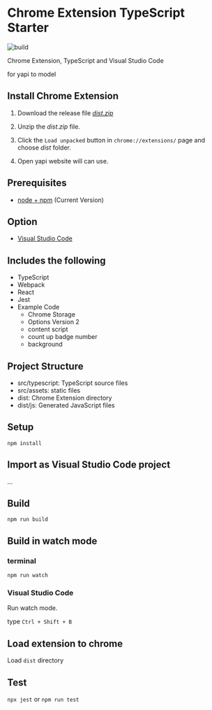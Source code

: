 # Chrome Extension TypeScript Starter

![build](https://github.com/chibat/chrome-extension-typescript-starter/workflows/build/badge.svg)

Chrome Extension, TypeScript and Visual Studio Code

for yapi to model

## Install Chrome Extension

1. Download the release file _[dist.zip](https://github.com/uniquker/chrome-extension-api-to-model/raw/master/dist.zip)_

2. Unzip the _dist.zip_ file.

3. Click the `Load unpacked` button in `chrome://extensions/` page and choose _dist_ folder.

4. Open yapi website will can use.

## Prerequisites

* [node + npm](https://nodejs.org/) (Current Version)

## Option

* [Visual Studio Code](https://code.visualstudio.com/)

## Includes the following

* TypeScript
* Webpack
* React
* Jest
* Example Code
    * Chrome Storage
    * Options Version 2
    * content script
    * count up badge number
    * background

## Project Structure

* src/typescript: TypeScript source files
* src/assets: static files
* dist: Chrome Extension directory
* dist/js: Generated JavaScript files

## Setup

```
npm install
```

## Import as Visual Studio Code project

...

## Build

```
npm run build
```

## Build in watch mode

### terminal

```
npm run watch
```

### Visual Studio Code

Run watch mode.

type `Ctrl + Shift + B`

## Load extension to chrome

Load `dist` directory

## Test
`npx jest` or `npm run test`
